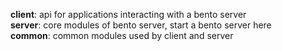 **client**: api for applications interacting with a bento server     
**server**: core modules of bento server, start a bento server here    
**common**: common modules used by client and server   
